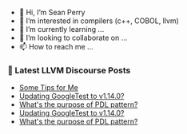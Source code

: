 - 👋 Hi, I’m Sean Perry
- 👀 I’m interested in compilers (c++, COBOL, llvm)
- 🌱 I’m currently learning ...
- 💞️ I’m looking to collaborate on ...
- 📫 How to reach me ...

<!---
s66perry/s66perry is a ✨ special ✨ repository because its `README.md` (this file) appears on your GitHub profile.
You can click the Preview link to take a look at your changes.
--->
### 📕 Latest LLVM Discourse Posts

<!-- DISCOURSE-LLVM:START -->
- [Some Tips for Me](https://discourse.llvm.org/t/some-tips-for-me/2676#post_13)
- [Updating GoogleTest to v1.14.0?](https://discourse.llvm.org/t/updating-googletest-to-v1-14-0/72973?page=2#post_29)
- [What&#39;s the purpose of PDL pattern?](https://discourse.llvm.org/t/whats-the-purpose-of-pdl-pattern/73369#post_8)
- [Updating GoogleTest to v1.14.0?](https://discourse.llvm.org/t/updating-googletest-to-v1-14-0/72973?page=2#post_28)
- [What&#39;s the purpose of PDL pattern?](https://discourse.llvm.org/t/whats-the-purpose-of-pdl-pattern/73369#post_7)
<!-- DISCOURSE-LLVM:END -->
